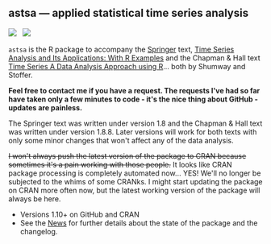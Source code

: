 ## astsa &mdash; applied statistical time series analysis
<a href="https://github.com/nickpoison"><img src="https://img.shields.io/badge/NickyPoison-approved-ff69b4.svg?style=flat"></a>&nbsp;&nbsp;
<a href="https://github.com/nickpoison/astsa/blob/master/NEWS.md">
<img src="https://img.shields.io/badge/Latest Version-1.10-0077be.svg?style=flat"></a>

`astsa` is the R package to accompany the [Springer](http://www.springer.com/us/book/9783319524511) text, [Time Series Analysis and Its Applications: With R Examples](http://www.stat.pitt.edu/stoffer/tsa4/)  and the Chapman & Hall text  [Time Series A Data Analysis Approach using R](http://www.stat.pitt.edu/stoffer/tsda/)... both by Shumway and Stoffer. 

**Feel free to contact me if you have a request. The requests I've had so far have taken only a few minutes to code - it's the nice thing about GitHub - updates are painless.**

The Springer text was written under version 1.8 and the Chapman & Hall text was written under version 1.8.8. Later versions will work for both texts with only some minor changes that won't affect any of the data analysis. 

<s>
I won't always push the latest version of the package to CRAN because sometimes it's a pain working with those people.</s> It looks like CRAN package processing is completely automated now... YES! We'll no longer be subjected to the whims of some CRANks.  I might start updating 
the package on CRAN more often now, but the latest working version of the package will always be here.
 
* Versions 1.10+ on GitHub and CRAN 
* See the [News](https://github.com/nickpoison/astsa/blob/master/NEWS.md) for further details about the state of the package and the changelog.


